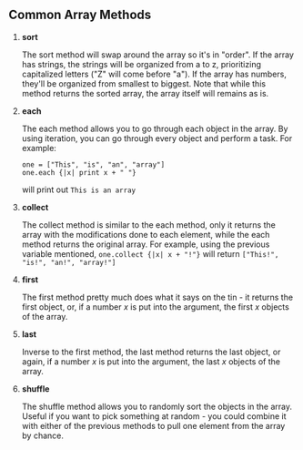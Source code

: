 ## Common Array Methods
1. **sort**

   The sort method will swap around the array so it's in "order". If the array has strings, the strings will be organized from a to z, prioritizing capitalized letters ("Z" will come before "a"). If the array has numbers, they'll be organized from smallest to biggest. Note that while this method returns the sorted array, the array itself will remains as is.

1. **each**

   The each method allows you to go through each object in the array. By using iteration, you can go through every object and perform a task. For example:
   ```
   one = ["This", "is", "an", "array"]
   one.each {|x| print x + " "}
   ```

   will print out `This is an array `

1. **collect**

   The collect method is similar to the each method, only it returns the array with the modifications done to each element, while the each method returns the original array. For example, using the previous variable mentioned, `one.collect {|x| x + "!"}` will return `["This!", "is!", "an!", "array!"]`

1. **first**

   The first method pretty much does what it says on the tin - it returns the first object, or, if a number *x* is put into the argument, the first *x* objects of the array.

1. **last**

   Inverse to the first method, the last method returns the last object, or again, if a number *x* is put into the argument, the last *x* objects of the array.

1. **shuffle**

   The shuffle method allows you to randomly sort the objects in the array. Useful if you want to pick something at random - you could combine it with either of the previous methods to pull one element from the array by chance. 
